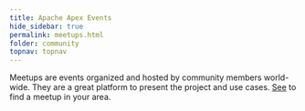 ```yaml
---
title: Apache Apex Events
hide_sidebar: true
permalink: meetups.html
folder: community
topnav: topnav
---
```


Meetups are events organized and hosted by community members world-wide. They are a great platform to present the project and use cases. [See](http://apache-apex.meetup.com) to find a meetup in your area.
